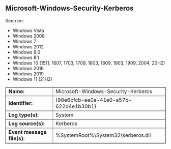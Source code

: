 ## Microsoft-Windows-Security-Kerberos

Seen on:
* Windows Vista
* Windows 2008
* Windows 7
* Windows 2012
* Windows 8.0
* Windows 8.1
* Windows 10 (1511, 1607, 1703, 1709, 1803, 1809, 1903, 1909, 2004, 20H2)
* Windows 2016
* Windows 2019
* Windows 11 (21H2)

<table border="1" class="docutils">
  <tbody>
    <tr>
      <td><b>Name:</b></td>
      <td>Microsoft-Windows-Security-Kerberos</td>
    </tr>
    <tr>
      <td><b>Identifier:</b></td>
      <td>{98e6cfcb-ee0a-41e0-a57b-622d4e1b30b1}</td>
    </tr>
    <tr>
      <td><b>Log type(s):</b></td>
      <td>System</td>
    </tr>
    <tr>
      <td><b>Log source(s):</b></td>
      <td>Kerberos</td>
    </tr>
    <tr>
      <td><b>Event message file(s):</b></td>
      <td>%SystemRoot%\System32\kerberos.dll</td>
    </tr>
  </tbody>
</table>

&nbsp;

